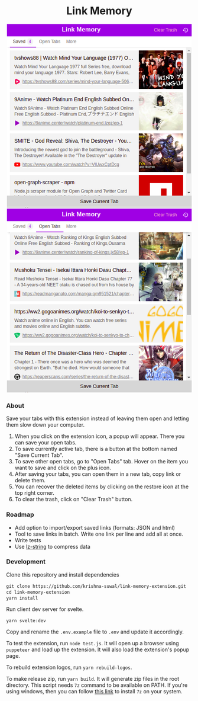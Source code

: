 <h1 align="center">Link Memory</h1>

<p align="center">
 <img src="https://github.com/krishna-suwal/link-memory-extension/raw/develop/public/assets/images/Screenshot_1.png" width="500" >
 <img src="https://github.com/krishna-suwal/link-memory-extension/raw/develop/public/assets/images/Screenshot_2.png" width="500" >
</p>

### About

Save your tabs with this extension instead of leaving them open and letting them slow down your computer.

1. When you click on the extension icon, a popup will appear. There you can save your open tabs.
2. To save currently active tab, there is a button at the bottom named "Save Current Tab".
3. To save other open tabs, go to "Open Tabs" tab. Hover on the item you want to save and click on the plus icon.
4. After saving your tabs, you can open them in a new tab, copy link or delete them.
5. You can recover the deleted items by clicking on the restore icon at the top right corner.
6. To clear the trash, click on "Clear Trash" button.

### Roadmap
- Add option to import/export saved links (formats: JSON and html)
- Tool to save links in batch. Write one link per line and add all at once.
- Write tests
- Use [lz-string](https://www.npmjs.com/package/lz-string) to compress data

### Development

Clone this repository and install dependencies

```shell
git clone https://github.com/krishna-suwal/link-memory-extension.git
cd link-memory-extension
yarn install
```
Run client dev server for svelte.

```shell
yarn svelte:dev
```
Copy and rename the `.env.example` file to `.env` and update it accordingly.

To test the extension, run `node test.js`. It will open up a browser using `puppeteer` and load up the extension.
It will also load the extension's popup page.

To rebuild extension logos, run `yarn rebuild-logos`.

To make release zip, run `yarn build`. It will generate zip files in the root directory. This script needs ``7z`` command to be available on PATH. If you're using windows, then you can follow [this link](https://stackoverflow.com/a/18180154/13616962) to install ``7z`` on your system.
